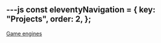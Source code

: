 ---js
const eleventyNavigation = {
	key: "Projects",
	order: 2,
};
---

[Game engines](./game-engines)
